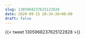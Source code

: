 ```yaml
---
slug: 1305968237625122828
date: 2020-09-15 20:34:26+00:00
draft: false
---
```


{{< tweet 1305968237625122828 >}}
